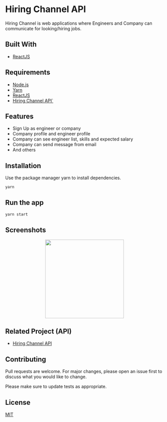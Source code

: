 # Hiring Channel API

Hiring Channel is web applications where Engineers and Company can communicate for looking/hiring jobs.

## Built With
* [ReactJS](https://reactjs.org/)

## Requirements
* [Node.js](https://nodejs.org/en/)
* [Yarn](https://yarnpkg.com/lang/en/)
* [ReactJS](https://reactjs.org/)
* [Hiring Channel API`](https://github.com/vengeansce/hiring-channel-api/)

## Features
* Sign Up as engineer or company
* Company profile and engineer profile
* Company can see engineer list, skills and expected salary
* Company can send message from email
* And others

## Installation

Use the package manager yarn to install dependencies.

```bash
yarn
```

## Run the app

```bash
yarn start
```

## Screenshots
<div align="center">
    <img width="250" src="./src/assets/ss.png">
</div>

## Related Project (API)
* [Hiring Channel API](https://github.com/vengeansce/hiring-channel-api/)

## Contributing
Pull requests are welcome. For major changes, please open an issue first to discuss what you would like to change.

Please make sure to update tests as appropriate.

## License
[MIT](https://choosealicense.com/licenses/mit/)
